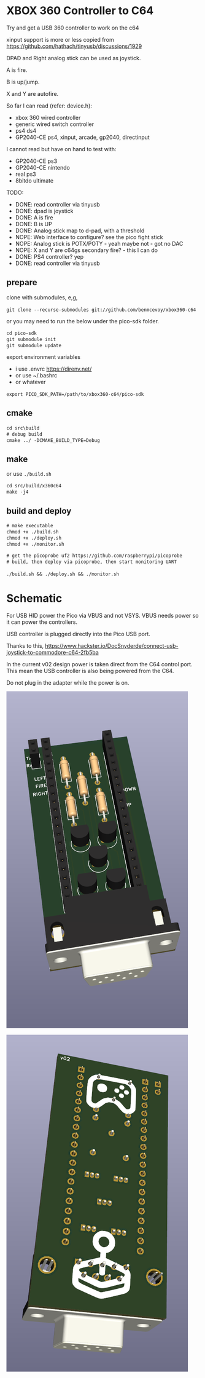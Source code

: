 # XBOX 360 Controller to C64

Try and get a USB 360 controller to work on the c64

xinput support is more or less copied from https://github.com/hathach/tinyusb/discussions/1929

DPAD and Right analog stick can be used as joystick.

A is fire.

B is up/jump.

X and Y are autofire.


So far I can read (refer: device.h):

- xbox 360 wired controller 
- generic wired switch controller 
- ps4 ds4
- GP2040-CE ps4, xinput, arcade, gp2040, directinput

I cannot read but have on hand to test with:

- GP2040-CE ps3 
- GP2040-CE nintendo 
- real ps3
- 8bitdo ultimate


TODO:

- DONE: read controller via tinyusb
- DONE: dpad is joystick
- DONE: A is fire
- DONE: B is UP
- DONE: Analog stick map to d-pad, with a threshold
- NOPE: Web interface to configure? see the pico fight stick
- NOPE: Analog stick is POTX/POTY - yeah maybe not - got no DAC
- NOPE: X and Y are c64gs secondary fire? - this I can do
- DONE: PS4 controller? yep
- DONE: read controller via tinyusb

## prepare
clone with submodules, e,g,

`git clone --recurse-submodules git://github.com/benmcevoy/xbox360-c64`

or you may need to run the below under the pico-sdk folder.

```
cd pico-sdk
git submodule init 
git submodule update
```

export environment variables 
- i use .envrc https://direnv.net/
- or use  ~/.bashrc 
- or whatever
  

`export PICO_SDK_PATH=/path/to/xbox360-c64/pico-sdk`

## cmake
```
cd src\build
# debug build
cmake ../ -DCMAKE_BUILD_TYPE=Debug
```

## make

or use `./build.sh`

```
cd src/build/x360c64
make -j4
```

## build and deploy

```
# make executable
chmod +x ./build.sh
chmod +x ./deploy.sh
chmod +x ./monitor.sh
```

```
# get the picoprobe uf2 https://github.com/raspberrypi/picoprobe
# build, then deploy via picoprobe, then start monitoring UART

./build.sh && ./deploy.sh && ./monitor.sh
```

# Schematic

For USB HID power the Pico via VBUS and not VSYS. VBUS needs power so it can power the controllers.

USB controller is plugged directly into the Pico USB port.  

Thanks to this, https://www.hackster.io/DocSnyderde/connect-usb-joystick-to-commodore-c64-2fb5ba

In the current v02 design power is taken direct from the C64 control port. This mean the USB controller is also being powered from the C64. 

Do not plug in the adapter while the power is on.


![Board front](docs/assets/board_front.png?raw=true "Board front")


![Board back](docs/assets/board_back.png?raw=true "Board back")

